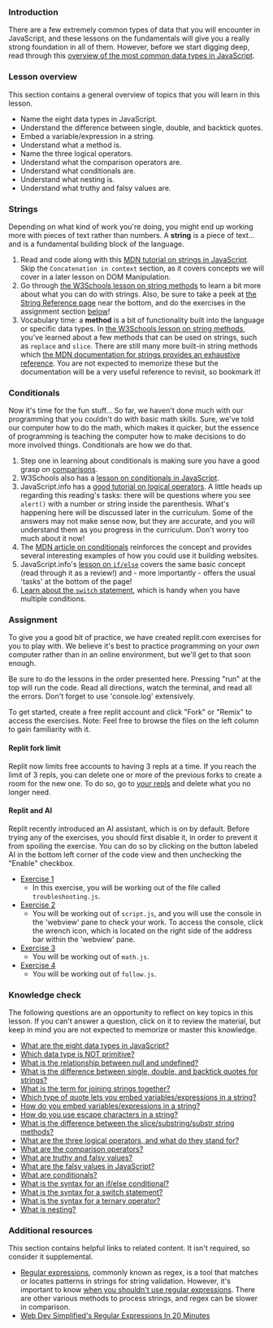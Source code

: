 ### Introduction

There are a few extremely common types of data that you will encounter in JavaScript, and these lessons on the fundamentals will give you a really strong foundation in all of them. However, before we start digging deep, read through this [overview of the most common data types in JavaScript](http://javascript.info/types).

### Lesson overview

This section contains a general overview of topics that you will learn in this lesson.

- Name the eight data types in JavaScript.
- Understand the difference between single, double, and backtick quotes.
- Embed a variable/expression in a string.
- Understand what a method is.
- Name the three logical operators.
- Understand what the comparison operators are.
- Understand what conditionals are.
- Understand what nesting is.
- Understand what truthy and falsy values are.

### Strings

Depending on what kind of work you're doing, you might end up working more with pieces of text rather than numbers. A **string** is a piece of text... and is a fundamental building block of the language.

1. Read and code along with this [MDN tutorial on strings in JavaScript](https://developer.mozilla.org/en-US/docs/Learn/JavaScript/First_steps/Strings). Skip the `Concatenation in context` section, as it covers concepts we will cover in a later lesson on DOM Manipulation.
1. Go through [the W3Schools lesson on string methods](https://www.w3schools.com/js/js_string_methods.asp) to learn a bit more about what you can do with strings. Also, be sure to take a peek at [the String Reference page](https://www.w3schools.com/jsref/jsref_obj_string.asp) near the bottom, and do the exercises in the assignment section [below](#assignment)!
1. Vocabulary time: a **method** is a bit of functionality built into the language or specific data types. In [the W3Schools lesson on string methods](https://www.w3schools.com/js/js_string_methods.asp), you've learned about a few methods that can be used on strings, such as `replace` and `slice`. There are still many more built-in string methods which [the MDN documentation for strings provides an exhaustive reference](https://developer.mozilla.org/en-US/docs/Web/JavaScript/Reference/Global_Objects/String). You are not expected to memorize these but the documentation will be a very useful reference to revisit, so bookmark it!

### Conditionals

Now it's time for the fun stuff...  So far, we haven't done much with our programming that you couldn't do with basic math skills. Sure, we've told our computer how to do the math, which makes it quicker, but the essence of programming is teaching the computer how to make decisions to do more involved things. Conditionals are how we do that.

1. Step one in learning about conditionals is making sure you have a good grasp on [comparisons](http://javascript.info/comparison).
1. W3Schools also has a [lesson on conditionals in JavaScript](https://www.w3schools.com/js/js_if_else.asp).
1. JavaScript.info has a [good tutorial on logical operators](http://javascript.info/logical-operators). A little heads up regarding this reading's tasks: there will be questions where you see `alert()` with a number or string inside the parenthesis. What's happening here will be discussed later in the curriculum. Some of the answers may not make sense now, but they are accurate, and you will understand them as you progress in the curriculum. Don't worry too much about it now!
1. The [MDN article on conditionals](https://developer.mozilla.org/en-US/docs/Learn/JavaScript/Building_blocks/conditionals) reinforces the concept and provides several interesting examples of how you could use it building websites.
1. JavaScript.info's [lesson on `if/else`](http://javascript.info/ifelse) covers the same basic concept \(read through it as a review!\) and - more importantly - offers the usual 'tasks' at the bottom of the page!
1. [Learn about the `switch` statement](https://javascript.info/switch), which is handy when you have multiple conditions.

### Assignment

<div class="lesson-content__panel" markdown="1">

To give you a good bit of practice, we have created replit.com exercises for you to play with. We believe it's best to practice programming on your *own* computer rather than in an online environment, but we'll get to that soon enough.

Be sure to do the lessons in the order presented here. Pressing "run" at the top will run the code. Read all directions, watch the terminal, and read all the errors. Don't forget to use 'console.log' extensively.

To get started, create a free replit account and click "Fork" or "Remix" to access the exercises.
Note: Feel free to browse the files on the left column to gain familiarity with it.

<div class="lesson-note lesson-note--warning" markdown="1">

#### Replit fork limit

Replit now limits free accounts to having 3 repls at a time. If you reach the limit of 3 repls, you can delete one or more of the previous forks to create a room for the new one. To do so, go to [your repls](https://replit.com/repls) and delete what you no longer need.

</div>

<div class="lesson-note lesson-note--warning" markdown="1">

#### Replit and AI

Replit recently introduced an AI assistant, which is on by default. Before trying any of the exercises, you should first disable it, in order to prevent it from spoiling the exercise. You can do so by clicking on the button labeled AI in the bottom left corner of the code view and then unchecking the "Enable" checkbox.

</div>

- [Exercise 1](https://replit.com/@OdinProject/troubleshooting#troubleshooting.js)
  - In this exercise, you will be working out of the file called `troubleshooting.js`.
- [Exercise 2](https://replit.com/@OdinProject/enter-a-number#script.js)
  - You will be working out of `script.js`, and you will use the console in the 'webview' pane to check your work. To access the console, click the wrench icon, which is located on the right side of the address bar within the 'webview' pane.
- [Exercise 3](https://replit.com/@OdinProject/lets-do-some-math#math.js)
  - You will be working out of `math.js`.
- [Exercise 4](https://replit.com/@OdinProject/direction-follow#follow.js)
  - You will be working out of `follow.js`.

</div>

### Knowledge check

The following questions are an opportunity to reflect on key topics in this lesson. If you can't answer a question, click on it to review the material, but keep in mind you are not expected to memorize or master this knowledge.

- [What are the eight data types in JavaScript?](https://javascript.info/types#summary)
- [Which data type is NOT primitive?](https://javascript.info/types#objects-and-symbols)
- [What is the relationship between null and undefined?](https://javascript.info/types#the-null-value)
- [What is the difference between single, double, and backtick quotes for strings?](https://developer.mozilla.org/en-US/docs/Learn/JavaScript/First_steps/Strings#single_quotes_double_quotes_and_backticks)
- [What is the term for joining strings together?](https://developer.mozilla.org/en-US/docs/Learn/JavaScript/First_steps/Strings#embedding_javascript)
- [Which type of quote lets you embed variables/expressions in a string?](https://developer.mozilla.org/en-US/docs/Learn/JavaScript/First_steps/Strings#embedding_javascript)
- [How do you embed variables/expressions in a string?](https://developer.mozilla.org/en-US/docs/Learn/JavaScript/First_steps/Strings#embedding_javascript)
- [How do you use escape characters in a string?](https://developer.mozilla.org/en-US/docs/Learn/JavaScript/First_steps/Strings#including_quotes_in_strings)
- [What is the difference between the slice/substring/substr string methods?](https://www.w3schools.com/js/js_string_methods.asp)
- [What are the three logical operators, and what do they stand for?](http://javascript.info/logical-operators)
- [What are the comparison operators?](https://javascript.info/comparison)
- [What are truthy and falsy values?](https://javascript.info/ifelse#boolean-conversion)
- [What are the falsy values in JavaScript?](https://javascript.info/ifelse#boolean-conversion)
- [What are conditionals?](https://www.w3schools.com/js/js_if_else.asp)
- [What is the syntax for an if/else conditional?](https://developer.mozilla.org/en-US/docs/Learn/JavaScript/Building_blocks/conditionals#basic_if...else_syntax)
- [What is the syntax for a switch statement?](https://developer.mozilla.org/en-US/docs/Learn/JavaScript/Building_blocks/conditionals#switch_statements)
- [What is the syntax for a ternary operator?](https://developer.mozilla.org/en-US/docs/Learn/JavaScript/Building_blocks/conditionals#ternary_operator)
- [What is nesting?](https://developer.mozilla.org/en-US/docs/Learn/JavaScript/Building_blocks/conditionals#nesting_if...else)

### Additional resources

This section contains helpful links to related content. It isn't required, so consider it supplemental.

- [Regular expressions](https://developer.mozilla.org/en-US/docs/Web/JavaScript/Guide/Regular_Expressions), commonly known as regex, is a tool that matches or locates patterns in strings for string validation. However, it's important to know [when you shouldn't use regular expressions](https://softwareengineering.stackexchange.com/questions/113237/when-you-should-not-use-regular-expressions). There are other various methods to process strings, and regex can be slower in comparison.
- [Web Dev Simplified's Regular Expressions In 20 Minutes](https://www.youtube.com/watch?v=rhzKDrUiJVk)
